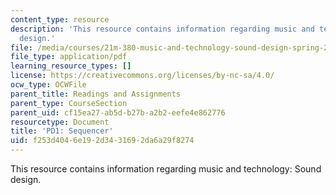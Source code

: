 ```yaml
---
content_type: resource
description: 'This resource contains information regarding music and technology: Sound
  design.'
file: /media/courses/21m-380-music-and-technology-sound-design-spring-2016/f253d4046e192d3431692da6a29f8274_MIT21M_380S16_assn_pd1.pdf
file_type: application/pdf
learning_resource_types: []
license: https://creativecommons.org/licenses/by-nc-sa/4.0/
ocw_type: OCWFile
parent_title: Readings and Assignments
parent_type: CourseSection
parent_uid: cf15ea27-ab5d-b27b-a2b2-eefe4e862776
resourcetype: Document
title: 'PD1: Sequencer'
uid: f253d404-6e19-2d34-3169-2da6a29f8274
---
```

This resource contains information regarding music and technology: Sound design.